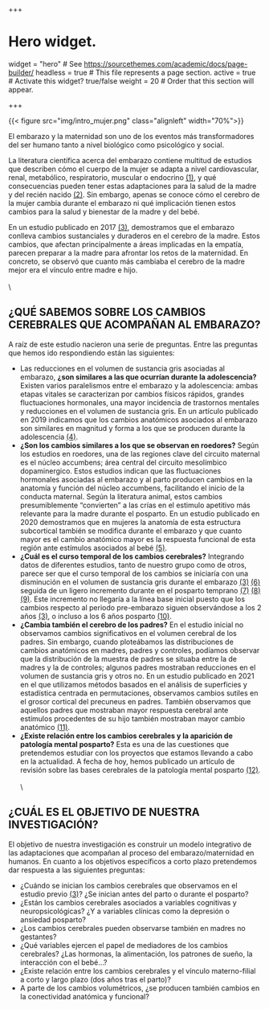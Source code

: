 +++
# Hero widget.
widget = "hero"  # See https://sourcethemes.com/academic/docs/page-builder/
headless = true  # This file represents a page section.
active = true  # Activate this widget? true/false
weight = 20  # Order that this section will appear.


+++

{{< figure src="img/intro_mujer.png" class="alignleft" width="70%">}}



El embarazo y la maternidad son uno de los eventos más transformadores del ser humano tanto a nivel biológico como psicológico y social. 

La literatura científica acerca del embarazo contiene multitud de estudios que describen cómo el cuerpo de la mujer se adapta a nivel cardiovascular, renal, metabólico, respiratorio, muscular o endocrino [(1)](https://www.ncbi.nlm.nih.gov/pmc/articles/PMC4928162/), y qué consecuencias pueden tener estas adaptaciones para la salud de la madre y del recién nacido [(2)](https://www.ncbi.nlm.nih.gov/pmc/articles/PMC3376705/). Sin embargo, apenas se conoce cómo el cerebro de la mujer cambia durante el embarazo ni qué implicación tienen estos cambios para la salud y bienestar de la madre y del bebé. 

En un estudio publicado en 2017 [(3)](https://pubmed.ncbi.nlm.nih.gov/27991897/), demostramos que el embarazo conlleva cambios sustanciales y duraderos en el cerebro de la madre. Estos cambios, que afectan principalmente a áreas implicadas en la empatía, parecen preparar a la madre para afrontar los retos de la maternidad. En concreto, se observó que cuanto más cambiaba el cerebro de la madre mejor era el vínculo entre madre e hijo. 
\
\
\

## ¿QUÉ SABEMOS SOBRE LOS CAMBIOS CEREBRALES QUE ACOMPAÑAN AL EMBARAZO?

A raíz de este estudio nacieron una serie de preguntas. Entre las preguntas que hemos ido respondiendo están las siguientes:
- Las reducciones en el volumen de sustancia gris asociadas al embarazo, **¿son similares a las que ocurrían durante la adolescencia?** Existen varios paralelismos entre el embarazo y la adolescencia: ambas etapas vitales se caracterizan por cambios físicos rápidos, grandes fluctuaciones hormonales, una mayor incidencia de trastornos mentales y reducciones en el volumen de sustancia gris. En un artículo publicado en 2019 indicamos que los cambios anatómicos asociados al embarazo son similares en magnitud y forma a los que se producen durante la adolescencia [(4)](https://pubmed.ncbi.nlm.nih.gov/30663172/).
- **¿Son los cambios similares a los que se observan en roedores?** Según los estudios en roedores, una de las regiones clave del circuito maternal es el núcleo accumbens; área central del circuito mesolímbico dopaminergico. Estos estudios indican que las fluctuaciones hormonales asociadas al embarazo y al parto producen cambios en la anatomía y función del núcleo accumbens, facilitando el inicio de la conducta maternal. Según la literatura animal, estos cambios presumiblemente “convierten” a las crías en el estimulo apetitivo más relevante para la madre durante el posparto.  En un estudio publicado en 2020 demostramos que en mujeres la anatomía de esta estructura subcortical también se modifica durante el embarazo y que cuanto mayor es el cambio anatómico mayor es la respuesta funcional de esta región ante estímulos asociados al bebé [(5)](https://www.sciencedirect.com/science/article/pii/S030645301931248X?via%3Dihub).
- **¿Cuál es el curso temporal de los cambios cerebrales?** Integrando datos de diferentes estudios, tanto de nuestro grupo como de otros, parece ser que el curso temporal de los cambios se iniciaría con una disminución en el volumen de sustancia gris durante el embarazo [(3)](https://pubmed.ncbi.nlm.nih.gov/27991897/) [(6)](http://www.ajnr.org/content/23/1/19) seguida de un ligero incremento durante en el posparto temprano [(7)]((https://www.sciencedirect.com/science/article/abs/pii/S0091302220300662?via%3Dihub)) [(8)](https://www.ncbi.nlm.nih.gov/pmc/articles/PMC6159922/) [(9)](https://pubmed.ncbi.nlm.nih.gov/32105976/). Este incremento no llegaría a la línea base inicial puesto que los cambios respecto al periodo pre-embarazo siguen observándose a los 2 años [(3)](https://pubmed.ncbi.nlm.nih.gov/27991897/), o incluso a los 6 años posparto [(10)](https://europepmc.org/article/pmc/pmc7912216). 
- **¿Cambia también el cerebro de los padres?** En el estudio inicial no observamos cambios significativos en el volumen cerebral de los padres. Sin embargo, cuando ploteábamos las distribuciones de cambios anatómicos en madres, padres y controles, podíamos observar que la distribución de la muestra de padres se situaba entre la de madres y la de controles; algunos padres mostraban reducciones en el volumen de sustancia gris y otros no. En un estudio publicado en 2021 en el que utilizamos métodos basados en el análisis de superficies y estadística centrada en permutaciones, observamos cambios sutiles en el grosor cortical del precuneus en padres. También observamos que aquellos padres que mostraban mayor respuesta cerebral ante estímulos procedentes de su hijo también mostraban mayor cambio anatómico [(11)](https://academic.oup.com/cercorcomms/article/1/1/tgaa082/5955504).
- **¿Existe relación entre los cambios cerebrales y la aparición de patología mental posparto?** Esta es una de las cuestiones que pretendemos  estudiar con los proyectos que estamos llevando a cabo en la actualidad. A fecha de hoy, hemos publicado un artículo de revisión sobre las bases cerebrales de la patología mental posparto [(12)](https://link.springer.com/article/10.1007/s00737-018-0889-z).
\
\
\

## ¿CUÁL ES EL OBJETIVO DE NUESTRA INVESTIGACIÓN?

El objetivo de nuestra investigación es construir un modelo integrativo de las adaptaciones que acompañan al proceso del embarazo/maternidad en humanos. En cuanto a los objetivos específicos a corto plazo pretendemos dar respuesta a las siguientes preguntas:
-	¿Cuándo se inician los cambios cerebrales que observamos en el estudio previo [(3)](https://pubmed.ncbi.nlm.nih.gov/27991897/)? ¿Se inician antes del parto o durante el posparto? 
-	¿Están los cambios cerebrales asociados a variables cognitivas y neuropsicológicas? ¿Y a variables clínicas como la depresión o ansiedad posparto?
-	¿Los cambios cerebrales pueden observarse también en madres no gestantes?
-	¿Qué variables ejercen el papel de mediadores de los cambios cerebrales? ¿Las hormonas, la alimentación, los patrones de sueño, la interacción con el bebé…?
-	¿Existe relación entre los cambios cerebrales y el vínculo materno-filial a corto y largo plazo (dos años tras el parto)?
-	A parte de los cambios volumétricos, ¿se producen también cambios en la conectividad anatómica y funcional?
